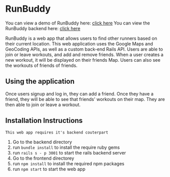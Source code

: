 # RunBuddy

You can view a demo of RunBuddy here: [click here](https://youtu.be/Zp9GPLzwdtk)
You can view the RunBuddy backend here: [click here](https://github.com/mattfaircloth/run-buddy-backend)

RunBuddy is a web app that allows users to find other runners based on their current location. This web application uses the Google Maps and GeoCoding APIs, as well as a custom back-end Rails API. 
Users are able to join or leave workouts, and add and remove friends. When a user creates a new workout, it will be displayed on their friends Map. Users can also see the workouts of friends of friends. 

## Using the application
Once users signup and log in, they can add a friend. Once they have a friend, they will be able to see that friends' workouts on their map. They are then able to join or leave a workout. 

## Installation Instructions
`This web app requires it's backend couterpart`
1. Go to the backend directory
2. run `bundle install` to install the require ruby gems
3. run `rails s - p 3001` to start the rails backend server
4. Go to the frontend directorey
5. run `npm install` to install the required npm packages
6. run `npm start` to start the web app
